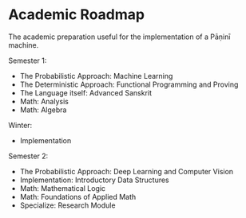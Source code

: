 # Academic Roadmap

The academic preparation useful for the implementation of a Pāṇinī machine.

Semester 1:

* The Probabilistic Approach: Machine Learning
* The Deterministic Approach: Functional Programming and Proving
* The Language itself: Advanced Sanskrit
* Math: Analysis
* Math: Algebra

Winter: 

* Implementation

Semester 2:

* The Probabilistic Approach: Deep Learning and Computer Vision
* Implementation: Introductory Data Structures
* Math: Mathematical Logic
* Math: Foundations of Applied Math
* Specialize: Research Module



